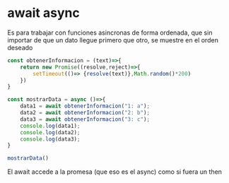 # await async

Es para trabajar con funciones asincronas de forma ordenada, que sin importar de que un dato llegue primero que otro, se muestre en el orden deseado

```js
const obtenerInformacion = (text)=>{
    return new Promise((resolve,reject)=>{
        setTimeout(()=> {resolve(text)},Math.random()*200)
    })
}

const mostrarData = async ()=>{
    data1 = await obtenerInformacion("1: a");
    data2 = await obtenerInformacion("2: b");
    data3 = await obtenerInformacion("3: c");
    console.log(data1);
    console.log(data2);
    console.log(data3);
}

mostrarData()
```

El await accede a la promesa (que eso es el async) como si fuera un then